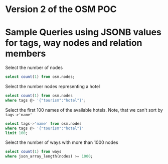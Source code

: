 # Version 2 of the OSM POC

# Sample Queries using JSONB values for tags, way nodes and relation members

Select the number of nodes

```sql
select count(1) from osm.nodes;
```

Select the number nodes representing a hotel
```sql
select count(1) from osm.nodes
where tags @> '{"tourism":"hotel"}';
```

Select the first 100 names of the available hotels. Note, that we can't sort
by `tags->'name'`

```sql
select tags->'name' from osm.nodes
where tags @> '{"tourism":"hotel"}'
limit 100;
```

Select the number of ways with more than 1000 nodes

```sql
select count(1) from ways
where json_array_length(nodes) >= 1000;
```